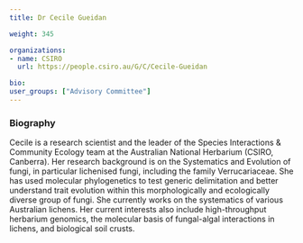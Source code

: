```yaml
---
title: Dr Cecile Gueidan

weight: 345

organizations:
- name: CSIRO
  url: https://people.csiro.au/G/C/Cecile-Gueidan

bio: 
user_groups: ["Advisory Committee"]
---
```


### Biography

Cecile is a research scientist and the leader of the Species Interactions & Community Ecology team at the Australian National Herbarium (CSIRO, Canberra). Her research background is on the Systematics and Evolution of fungi, in particular lichenised fungi, including the family Verrucariaceae. She has used molecular phylogenetics to test generic delimitation and better understand trait evolution within this morphologically and ecologically diverse group of fungi. She currently works on the systematics of various Australian lichens. Her current interests also include high-throughput herbarium genomics, the molecular basis of fungal-algal interactions in lichens, and biological soil crusts.  
